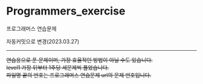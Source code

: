 # Programmers_exercise
프로그래머스 연습문제

자동커밋으로 변경(2023.03.27)
- - -

~~연습용으로 푼 문제이며, 가장 효율적인 방법이 아닐 수도 있습니다.<br>
level1 가장 뒤부터 1주당 세문제씩 풀었습니다.<br>
파일명 끝의 번호는 프로그래머스 연습문제 url의 문제 번호입니다.~~<br>


